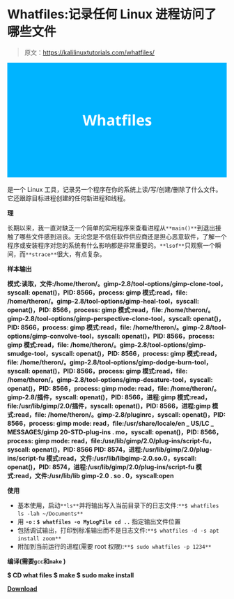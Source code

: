 # Whatfiles:记录任何 Linux 进程访问了哪些文件

> 原文：<https://kalilinuxtutorials.com/whatfiles/>

[![](img//b1e694231ee9af23fd6dab886678971c.png)](https://blogger.googleusercontent.com/img/a/AVvXsEiYBGDmquVlqGTepMZqovtY7Vmc3T6FMfBgT_k5Jjpn1btmafRRFYy8SElLVw2q82Y2YS0yaR132yA9kn2da2S-V2nkVs9faO_Jw5H3m09fgYLEM8s1N4tvzF6ZM7iYhTkiA0PKO3E7aCq5Mk30iBax5g3uCNNC5GBKce1YgMqa6Yraui_0etDYGpHY=s728)

是一个 Linux 工具，记录另一个程序在你的系统上读/写/创建/删除了什么文件。它还跟踪目标进程创建的任何新进程和线程。

**理**

长期以来，我一直对缺乏一个简单的实用程序来查看进程从`**main()**`到退出接触了哪些文件感到沮丧。无论您是不信任软件供应商还是担心恶意软件，了解一个程序或安装程序对您的系统有什么影响都是非常重要的。`**lsof**`只观察一个瞬间，而`**strace**`很大，有点复杂。

**样本输出**

**模式:读取，文件:/home/theron/。gimp-2.8/tool-options/gimp-clone-tool，syscall: openat()，PID: 8566，process: gimp
模式:read，file: /home/theron/。gimp-2.8/tool-options/gimp-heal-tool，syscall: openat()，PID: 8566，process: gimp
模式:read，file: /home/theron/。gimp-2.8/tool-options/gimp-perspective-clone-tool，syscall: openat()，PID: 8566，process: gimp
模式:read，file: /home/theron/。gimp-2.8/tool-options/gimp-convolve-tool，syscall: openat()，PID: 8566，process: gimp
模式:read，file: /home/theron/。gimp-2.8/tool-options/gimp-smudge-tool，syscall: openat()，PID: 8566，process: gimp
模式:read，file: /home/theron/。gimp-2.8/tool-options/gimp-dodge-burn-tool，syscall: openat()，PID: 8566，process: gimp
模式:read，file: /home/theron/。gimp-2.8/tool-options/gimp-desature-tool，syscall: openat()，PID: 8566，process: gimp
mode: read，file: /home/theron/。gimp-2.8/插件，syscall: openat()，PID: 8566，进程:gimp
模式:read，file:/usr/lib/gimp/2.0/插件，syscall: openat()，PID: 8566，进程:gimp
模式:read，file: /home/theron/。gimp-2.8/pluginrc，syscall: openat()，PID: 8566，process: gimp
mode: read，file:/usr/share/locale/en _ US/LC _ MESSAGES/gimp 20-STD-plug-ins . mo，syscall: openat()，PID: 8566，process: gimp
mode: read，file:/usr/lib/gimp/2.0/plug-ins/script-fu，syscall: openat()，PID: 8566 PID: 8574，进程:/usr/lib/gimp/2.0/plug-ins/script-fu
模式:read，文件:/usr/lib/libgimp-2.0.so.0，syscall: openat()，PID: 8574，进程:/usr/lib/gimp/2.0/plug-ins/script-fu
模式:read，文件:/usr/lib/lib gimp-2.0 . so . 0，syscall:open**

**使用**

*   基本使用，启动`**ls**`并将输出写入当前目录下的日志文件:`**$ whatfiles ls -lah ~/Documents**`
*   用 **`-o` : `$ whatfiles -o MyLogFile cd ..`** 指定输出文件位置
*   包括调试输出，打印到标准输出而不是日志文件:`**$ whatfiles -d -s apt install zoom**`
*   附加到当前运行的进程(需要 root 权限):`**$ sudo whatfiles -p 1234**`

**编译(需要`gcc`和`make` )**

**$ CD what files
$ make
$ sudo make install**

[**Download**](https://github.com/spieglt/whatfiles)